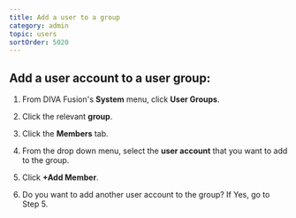 ```yaml
---
title: Add a user to a group
category: admin
topic: users
sortOrder: 5020
---
```


## Add a user account to a user group:

1. From DIVA Fusion's **System** menu, click **User Groups**.

2. Click the relevant **group**.

3. Click the **Members** tab.

4. From the drop down menu, select the **user account** that you want to add to the group.

5. Click **+Add Member**.

6. Do you want to add another user account to the group? If Yes, go to Step 5.
